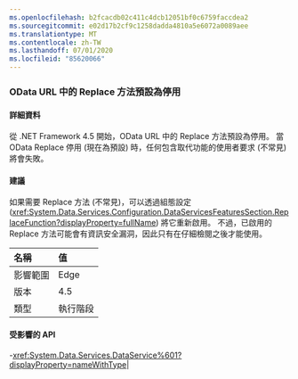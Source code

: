 ```yaml
---
ms.openlocfilehash: b2fcacdb02c411c4dcb12051bf0c6759faccdea2
ms.sourcegitcommit: e02d17b2cf9c1258dadda4810a5e6072a0089aee
ms.translationtype: MT
ms.contentlocale: zh-TW
ms.lasthandoff: 07/01/2020
ms.locfileid: "85620066"
---
```

### <a name="the-replace-method-in-odata-urls-is-disabled-by-default"></a>OData URL 中的 Replace 方法預設為停用

#### <a name="details"></a>詳細資料

從 .NET Framework 4.5 開始，OData URL 中的 Replace 方法預設為停用。 當 OData Replace 停用 (現在為預設) 時，任何包含取代功能的使用者要求 (不常見) 將會失敗。

#### <a name="suggestion"></a>建議

如果需要 Replace 方法 (不常見)，可以透過組態設定 (<xref:System.Data.Services.Configuration.DataServicesFeaturesSection.ReplaceFunction?displayProperty=fullName>) 將它重新啟用。 不過，已啟用的 Replace 方法可能會有資訊安全漏洞，因此只有在仔細檢閱之後才能使用。

| 名稱    | 值       |
|:--------|:------------|
| 影響範圍   |Edge|
|版本|4.5|
|類型|執行階段

#### <a name="affected-apis"></a>受影響的 API

-<xref:System.Data.Services.DataService%601?displayProperty=nameWithType></li></ul>|
